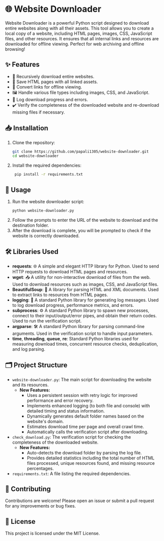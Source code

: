 # 🌐 Website Downloader

Website Downloader is a powerful Python script designed to download entire websites along with all their assets. This tool allows you to create a local copy of a website, including HTML pages, images, CSS, JavaScript files, and other resources. It ensures that all internal links and resources are downloaded for offline viewing. Perfect for web archiving and offline browsing!

## ✨ Features

- 🔄 Recursively download entire websites.
- 💾 Save HTML pages with all linked assets.
- 🔗 Convert links for offline viewing.
- 🖼️ Handle various file types including images, CSS, and JavaScript.
- 📜 Log download progress and errors.
- ✔️ Verify the completeness of the downloaded website and re-download missing files if necessary.

## 📥 Installation

1. Clone the repository:
   
   ```bash
   git clone https://github.com/papali1305/website-downloader.git
   cd website-downloader
   ```
2. Install the required dependencies:
   
   ```bash
    pip install -r requirements.txt
   ```

## 🚀 Usage

1. Run the website downloader script:
   ```bash
   python website-downloader.py
   ```
2. Follow the prompts to enter the URL of the website to download and the destination folder.
3. After the download is complete, you will be prompted to check if the website is correctly downloaded.
## 🛠️ Libraries Used

- **requests**: 🌐 A simple and elegant HTTP library for Python. Used to send HTTP requests to download HTML pages and resources.
- **wget**: 📥 A utility for non-interactive download of files from the web. Used to download resources such as images, CSS, and JavaScript files.
- **BeautifulSoup**: 🍜 A library for parsing HTML and XML documents. Used to extract links to resources from HTML pages.
- **logging**: 📝 A standard Python library for generating log messages. Used to log download progress, performance metrics, and errors.
- **subprocess**: ⚙️ A standard Python library to spawn new processes, connect to their input/output/error pipes, and obtain their return codes. Used to run the verification script.
- **argparse**: 🛠️ A standard Python library for parsing command-line arguments. Used in the verification script to handle input parameters.
- **time**, **threading**, **queue**, **re**: Standard Python libraries used for measuring download times, concurrent resource checks, deduplication, and log parsing.

## 🗂️ Project Structure

- `website-downloader.py`: The main script for downloading the website and its resources.
  - **New Features:**
    - Uses a persistent session with retry logic for improved performance and error recovery.
    - Implements enhanced logging (to both file and console) with detailed timing and status information.
    - Dynamically generates default folder names based on the website's domain.
    - Estimates download time per page and overall crawl time.
    - Automatically calls the verification script after downloading.
- `check_download.py`: The verification script for checking the completeness of the downloaded website.
  - **New Features:**
    - Auto-detects the download folder by parsing the log file.
    - Provides detailed statistics including the total number of HTML files processed, unique resources found, and missing resource percentages.
- `requirements.txt`: A file listing the required dependencies.


## 🤝 Contributing

Contributions are welcome! Please open an issue or submit a pull request for any improvements or bug fixes.

## 📜 License

This project is licensed under the MIT License.
